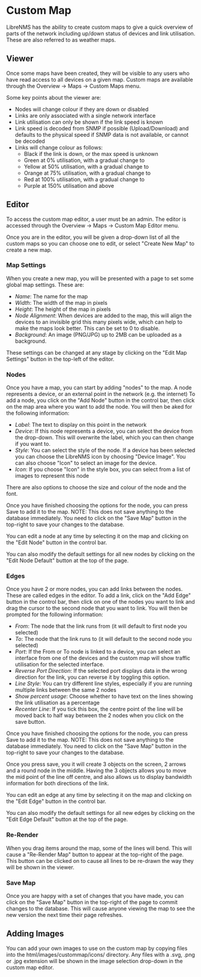 # Custom Map

LibreNMS has the ability to create custom maps to give a quick
overview of parts of the network including up/down status of devices
and link utilisation.  These are also referred to as weather maps.

## Viewer

Once some maps have been created, they will be visible to any users who
have read access to all devices on a given map.  Custom maps are available
through the Overview -> Maps -> Custom Maps menu.

Some key points about the viewer are:

 - Nodes will change colour if they are down or disabled
 - Links are only associated with a single network interface
 - Link utilisation can only be shown if the link speed is known
 - Link speed is decoded from SNMP if possible (Upload/Download) and defaults
   to the physical speed if SNMP data is not available, or cannot be decoded
 - Links will change colour as follows:
   - Black if the link is down, or the max speed is unknown
   - Green at 0% utilisation, with a gradual change to
   - Yellow at 50% utilisation, with a gradual change to
   - Orange at 75% utilisation, with a gradual change to
   - Red at 100% utilisation, with a gradual change to
   - Purple at 150% utilisation and above

## Editor

To access the custom map editor, a user must be an admin.  The editor
is accessed through the Overview -> Maps -> Custom Map Editor menu.

Once you are in the editor, you will be given a drop-down list of all
the custom maps so you can choose one to edit, or select "Create New Map"
to create a new map.

### Map Settings

When you create a new map, you will be presented with a page to set
some global map settings.  These are:

 - *Name*: The name for the map
 - *Width*: The width of the map in pixels
 - *Height*: The height of the map in pixels
 - *Node Alignment*: When devices are added to the map, this will align 
   the devices to an invisible grid this many pixels wide, which can help
   to make the maps look better.  This can be set to 0 to disable.
 - *Background*: An image (PNG/JPG) up to 2MB can be uploaded as a background.

These settings can be changed at any stage by clicking on the "Edit Map Settings"
button in the top-left of the editor.

### Nodes

Once you have a map, you can start by adding "nodes" to the map.  A node
represents a device, or an external point in the network (e.g. the internet)
To add a node, you click on the "Add Node" button in the control bar, then
click on the map area where you want to add the node.  You will then be aked
for the following information:

 - *Label*: The text to display on this point in the network
 - *Device*: If this node represents a device, you can select the device from
   the drop-down.  This will overwrite the label, which you can then change if
   you want to.
 - *Style*: You can select the style of the node.  If a device has been selected
   you can choose the LibreNMS icon by choosing "Device Image".  You can also
   choose "Icon" to select an image for the device.
 - *Icon*: If you choose "Icon" in the style box, you can select from a list of
   images to represent this node

There are also options to choose the size and colour of the node and the font.

Once you have finished choosing the options for the node, you can press Save to
add it to the map.  NOTE: This does not save anything to the database immediately.
You need to click on the "Save Map" button in the top-right to save your changes
to the database.

You can edit a node at any time by selecting it on the map and clicking on the
"Edit Node" button in the control bar.

You can also modify the default settings for all new nodes by clicking on the
"Edit Node Default" button at the top of the page.

### Edges

Once you have 2 or more nodes, you can add links between the nodes.  These are
called edges in the editor.  To add a link, click on the "Add Edge" button in
the control bar, then click on one of the nodes you want to link and drag the
cursor to the second node that you want to link.  You will then be prompted for
the following information:

 - *From*: The node that the link runs from (it will default to first node you selected)
 - *To*: The node that the link runs to (it will default to the second node you selected)
 - *Port*: If the From or To node is linked to a device, you can select an interface
   from one of the devices and the custom map will show traffic utilisation for
   the selected interface.
 - *Reverse Port Direction*: If the selected port displays data in the wrong
   direction for the link, you can reverse it by toggling this option.
 - *Line Style*: You can try different line styles, especially if you are running
   multiple links between the same 2 nodes
 - *Show percent usage*: Choose whether to have text on the lines showing the link
   utilisation as a percentage
 - *Recenter Line*: If you tick this box, the centre point of the line will be moved
   back to half way between the 2 nodes when you click on the save button.

Once you have finished choosing the options for the node, you can press Save to
add it to the map.  NOTE: This does not save anything to the database immediately.
You need to click on the "Save Map" button in the top-right to save your changes
to the database.

Once you press save, you it will create 3 objects on the screen, 2 arrows and a
round node in the middle.  Having the 3 objects allows you to move the mid point
of the line off centre, and also allows us to display bandwidth information for
both directions of the link.

You can edit an edge at any time by selecting it on the map and clicking on the
"Edit Edge" button in the control bar.

You can also modify the default settings for all new edges by clicking on the
"Edit Edge Default" button at the top of the page.

### Re-Render

When you drag items around the map, some of the lines will bend. This will cause a
"Re-Render Map" button to appear at the top-right of the page.  This button can be
clicked on to cause all lines to be re-drawn the way they will be shown in the viewer.

### Save Map

Once you are happy with a set of changes that you have made, you can click on the
"Save Map" button in the top-right of the page to commit changes to the database.
This will cause anyone viewing the map to see the new version the next time their
page refreshes.

## Adding Images

You can add your own images to use on the custom map by copying files into the
html/images/custommap/icons/ directory.  Any files with a .svg, .png or .jpg extension
will be shown in the image selection drop-down in the custom map editor.
